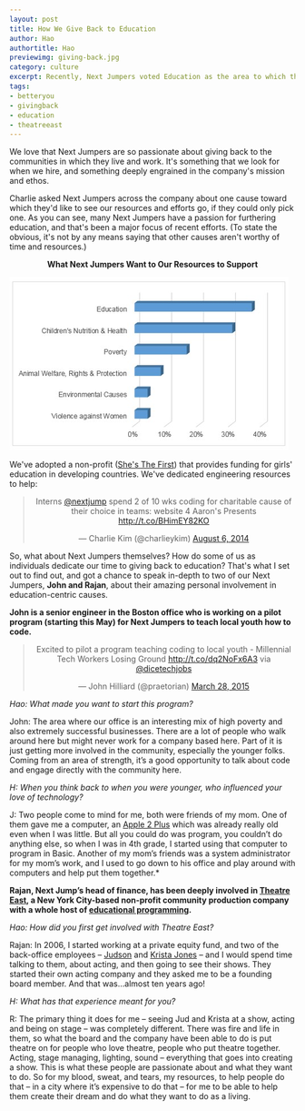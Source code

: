 ```yaml
---
layout: post
title: How We Give Back to Education
author: Hao
authortitle: Hao
previewimg: giving-back.jpg
category: culture
excerpt: Recently, Next Jumpers voted Education as the area to which they'd like the company to dedicate its resources.  Read about two Next Jumpers&apos; stories of their own charitable efforts in education.
tags:
- betteryou
- givingback
- education
- theatreeast
---
```


We love that Next Jumpers are so passionate about giving back to the communities in which they live and work.  It's something that we look for when we hire, and something deeply engrained in the company's mission and ethos.

Charlie asked Next Jumpers across the company about one cause toward which they'd like to see our resources and efforts go, if they could only pick one.  As you can see, many Next Jumpers have a passion for furthering education, and that's been a major focus of recent efforts.  (To state the obvious, it's not by any means saying that other causes aren't worthy of time and resources.) 

<div align="center"><b>What Next Jumpers Want to Our Resources to Support</b></div>

![Next Jump&apos;s Charitable Interests](/images/charity-survey-results.jpg)

We've adopted a non-profit (<a href="http://shesthefirst.org" target="_blank">She's The First</a>) that provides funding for girls' education in developing countries. We've dedicated engineering resources to help:

<div align="center"><blockquote class="twitter-tweet" lang="en"><p>Interns <a href="https://twitter.com/nextjump">@nextjump</a> spend 2 of 10 wks coding for charitable cause of their choice in teams: website 4 Aaron&#39;s Presents <a href="http://t.co/BHimEY82KO">http://t.co/BHimEY82KO</a></p>&mdash; Charlie Kim (@charlieykim) <a href="https://twitter.com/charlieykim/status/496974913367207936">August 6, 2014</a></blockquote>
<script async src="//platform.twitter.com/widgets.js" charset="utf-8"></script></div>


So, what about Next Jumpers themselves?  How do some of us as individuals dedicate our time to giving back to education?  That's what I set out to find out, and got a chance to speak in-depth to two of our Next Jumpers, <b>John and Rajan</b>, about their amazing personal involvement in education-centric causes.

<b>John is a senior engineer in the Boston office who is working on a pilot program (starting this May) for Next Jumpers to teach local youth how to code.</b> 

<div align="center"><blockquote class="twitter-tweet" lang="en"><p>Excited to pilot a program teaching coding to local youth - Millennial Tech Workers Losing Ground <a href="http://t.co/dq2NoFx6A3">http://t.co/dq2NoFx6A3</a> via <a href="https://twitter.com/DiceTechJobs">@dicetechjobs</a></p>&mdash; John Hilliard (@praetorian) <a href="https://twitter.com/praetorian/status/581907600125636609">March 28, 2015</a></blockquote>
<script async src="//platform.twitter.com/widgets.js" charset="utf-8"></script></div>

*Hao: What made you want to start this program?*

John: The area where our office is an interesting mix of high poverty and also extremely successful businesses.  There are a lot of people who walk around here but might never work for a company based here.  Part of it is just getting more involved in the community, especially the younger folks.  Coming from an area of strength, it’s a good opportunity to talk about code and engage directly with the community here.

*H: When you think back to when you were younger, who influenced your love of technology?*

J: Two people come to mind for me, both were friends of my mom.  One of them gave me a computer, an <a href="http://upload.wikimedia.org/wikipedia/commons/6/68/Apple_II_Plus.jpg" target="_blank">Apple 2 Plus</a> which was already really old even when I was little.  But all you could do was program, you couldn’t do anything else, so when I was in 4th grade, I started using that computer to program in Basic.  Another of my mom’s friends was a system administrator for my mom’s work, and I used to go down to his office and play around with computers and help put them together.*

<b>Rajan, Next Jump’s head of finance, has been deeply involved in <a href="http://theatreeast.org" target="_blank">Theatre East</a>, a New York City-based non-profit community production company with a whole host of <a href="http://theatreeast.org/what-we-do/community/educational/" target="_blank">educational programming</a>.</b>

*Hao: How did you first get involved with Theatre East?*

Rajan: In 2006, I started working at a private equity fund, and two of the back-office employees – <a href="http://theatreeast.org/member/judson-jones/">Judson</a> and <a href="http://theatreeast.org/member/christa-kimlicko-jones/" target="_blank">Krista Jones</a> – and I would spend time talking to them, about acting, and then going to see their shows.  They started their own acting company and they asked me to be a founding board member.  And that was…almost ten years ago!

*H: What has that experience meant for you?*

R: The primary thing it does for me – seeing Jud and Krista at a show, acting and being on stage – was completely different.  There was fire and life in them, so what the board and the company have been able to do is put theatre on for people who love theatre, people who put theatre together.  Acting, stage managing, lighting, sound – everything that goes into creating a show.  This is what these people are passionate about and what they want to do.  So for my blood, sweat, and tears, my resources, to help people do that – in a city where it’s expensive to do that – for me to be able to help them create their dream and do what they want to do as a living.





